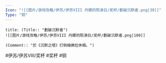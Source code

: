 ```yaml
---
Icon: "![[图片/游戏攻略/伊苏/伊苏VIII 丹娜的陨涕日/奖杯/劃破沉默者.png|30]]"
Type: "铜"
---
```

```ad-common-bronze-trophy
title: (Title:: "劃破沉默者")
![[图片/游戏攻略/伊苏/伊苏VIII 丹娜的陨涕日/奖杯/劃破沉默者.png|100]]

(Comment:: "於《沉默之塔》打倒梅佛拉休姆。")
```

#伊苏/伊苏VIII/奖杯 #奖杯 #铜
